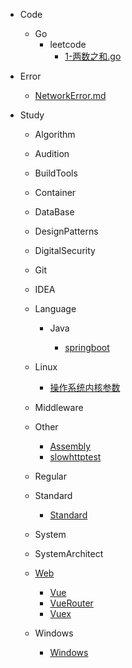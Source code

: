 * Code
  
  * Go
    * leetcode
      * [1-两数之和.go](/code/go/leetcode/easy/1-两数之和.md)

* Error
  
  * [NetworkError.md](error%2FNetworkError.md)

* Study
  
  * Algorithm
  
  * Audition
  
  * BuildTools
  
  * Container
  
  * DataBase
  
  * DesignPatterns
  
  * DigitalSecurity
  
  * Git
  
  * IDEA
  
  * Language
    
    * Java
      
      * [springboot](/study/Language/java/springboot/README.md)
  
  * Linux
    
    * [操作系统内核参数](/study/Linux/sysctl.md)
  
  * Middleware
  
  * Other
    
    * [Assembly](study/Other/Assembly.md)
    * [slowhttptest](study/Other/slowhttptest.md)
  
  * Regular
  
  * Standard
    
    * [Standard](study/Standard/ANS1.md)
  
  * System
  
  * SystemArchitect
  
  * [Web](study/Web/README.md)
    
    * [Vue](study/Web/Vue.md)
    * [VueRouter](study/Web/VueRouter.md)
    * [Vuex](study/Web/Vuex.md)
  
  * Windows
    
    * [Windows](study/Windows/README.md)

